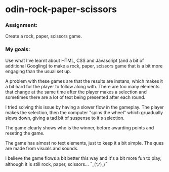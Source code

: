 # odin-rock-paper-scissors

### Assignment:
Create a rock, paper, scissors game.

### My goals:
Use what I've learnt about HTML, CSS and Javascript (and a bit of additional Googling) to make
a rock, paper, scissors game that is a bit more engaging than the usual set up.

A problem with these games are that the results are instans, which makes it a bit hard for the player
to follow along with. There are too many elements that change at the same time after the player makes 
a selection and sometimes there are a lot of text being presented after each round.

I tried solving this issue by having a slower flow in the gameplay. The player makes the selection, then 
the computer "spins the wheel" which gruadually slows down, giving a tad bit of suspense to it's selection.

The game clearly shows who is the winner, before awarding points and reseting the game.

The game has almost no text elements, just to keep it a bit simple. The ques are made from visuals and sounds.

I believe the game flows a bit better this way and it's a bit more fun to play, although it is still
rock, paper, scissors... ¯\_(ツ)_/¯
